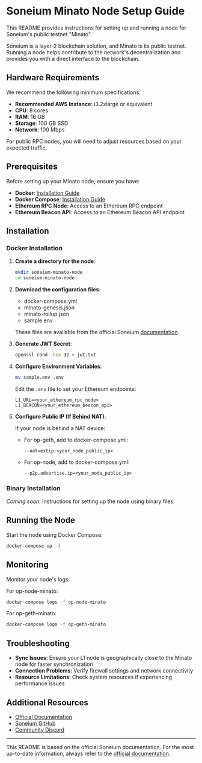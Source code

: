 # Soneium Minato Node Setup Guide

This README provides instructions for setting up and running a node for Soneium's public testnet "Minato".

Soneium is a layer-2 blockchain solution, and Minato is its public testnet. Running a node helps contribute to the network's decentralization and provides you with a direct interface to the blockchain.

## Hardware Requirements

We recommend the following minimum specifications:
- **Recommended AWS Instance**: i3.2xlarge or equivalent
- **CPU**: 8 cores
- **RAM**: 16 GB
- **Storage**: 100 GB SSD
- **Network**: 100 Mbps

For public RPC nodes, you will need to adjust resources based on your expected traffic.

## Prerequisites

Before setting up your Minato node, ensure you have:

- **Docker**: [Installation Guide](https://docs.docker.com/get-docker/)
- **Docker Compose**: [Installation Guide](https://docs.docker.com/compose/install/)
- **Ethereum RPC Node**: Access to an Ethereum RPC endpoint
- **Ethereum Beacon API**: Access to an Ethereum Beacon API endpoint

## Installation

### Docker Installation

1. **Create a directory for the node**:
   ```bash
   mkdir soneium-minato-node
   cd soneium-minato-node
   ```

2. **Download the configuration files**:
   - docker-compose.yml
   - minato-genesis.json
   - minato-rollup.json
   - sample.env

   These files are available from the official Soneium [documentation](https://docs.soneium.org/docs/builders/node/).

3. **Generate JWT Secret**:
   ```bash
   openssl rand -hex 32 > jwt.txt
   ```

4. **Configure Environment Variables**:
   ```bash
   mv sample.env .env
   ```
   
   Edit the `.env` file to set your Ethereum endpoints:
   ```
   L1_URL=<your_ethereum_rpc_node>
   L1_BEACON=<your_ethereum_beacon_api>
   ```

5. **Configure Public IP (If Behind NAT)**:
   
   If your node is behind a NAT device:
   
   - For op-geth, add to docker-compose.yml:
     ```
     --nat=extip:<your_node_public_ip>
     ```
   
   - For op-node, add to docker-compose.yml:
     ```
     --p2p.advertise.ip=<your_node_public_ip>
     ```

### Binary Installation

*Coming soon*: Instructions for setting up the node using binary files.

## Running the Node

Start the node using Docker Compose:

```bash
docker-compose up -d
```

## Monitoring

Monitor your node's logs:

For op-node-minato:
```bash
docker-compose logs -f op-node-minato
```

For op-geth-minato:
```bash
docker-compose logs -f op-geth-minato
```

## Troubleshooting

- **Sync Issues**: Ensure your L1 node is geographically close to the Minato node for faster synchronization
- **Connection Problems**: Verify firewall settings and network connectivity
- **Resource Limitations**: Check system resources if experiencing performance issues

## Additional Resources

- [Official Documentation](https://docs.soneium.org/docs/builders/node)
- [Soneium GitHub](https://github.com/soneium)
- [Community Discord](https://discord.gg/soneium)

---

This README is based on the official Soneium documentation. For the most up-to-date information, always refer to the [official documentation](https://docs.soneium.org/docs/builders/node).
